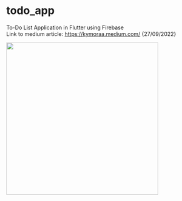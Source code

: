 # todo_app

To-Do List Application in Flutter using Firebase </br>
Link to medium article: https://kymoraa.medium.com/ {27/09/2022}

<img src="https://user-images.githubusercontent.com/3049987/191589783-4a5ceca6-3455-429d-838e-52a2b86dc6f9.jpg" width="400">
